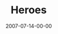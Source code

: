 ---
layout: message
category: message
series: "Fuel"
title: "Heroes"
date: 2007-07-14-00-00
message_id: 10
---
